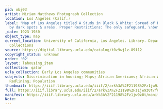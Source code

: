 ```yaml
---
pid: obj03
artist: Miriam Matthews Photograph Collection
location: Los Angeles (Calif.)
label: "Map of Los Angeles titled A Study in Black & White: Spread of Negro race \nshown
  by dark spots & areas. Proper Restrictions: The only safeguard, \nbetween 1923-1930"
_date: 1923-1930
object_type: map
current_location: University of California, Los Angeles. Library. Department of Special
  Collections
source: https://digital.library.ucla.edu/catalog/t0z9wj1z-89112
copyright_status: unknown
order: '02'
layout: lahousing_item
collection: qatar
ucla_collection: Early Los Angeles communities
subjects: Discrimination in housing; Maps; African Americans; African American Neighborhoods;
  Redlining; Population
thumbnail: https://iiif.library.ucla.edu/iiif/2/ark%3A%2F21198%2Fz1jw9z0t/full/250,/0/default.jpg
full: https://iiif.library.ucla.edu/iiif/2/ark%3A%2F21198%2Fz1jw9z0t/full/full/0/default.jpg
manifest: https://iiif.library.ucla.edu/ark%3A%2F21198%2Fz1jw9z0t/manifest
Note: 
---
```

